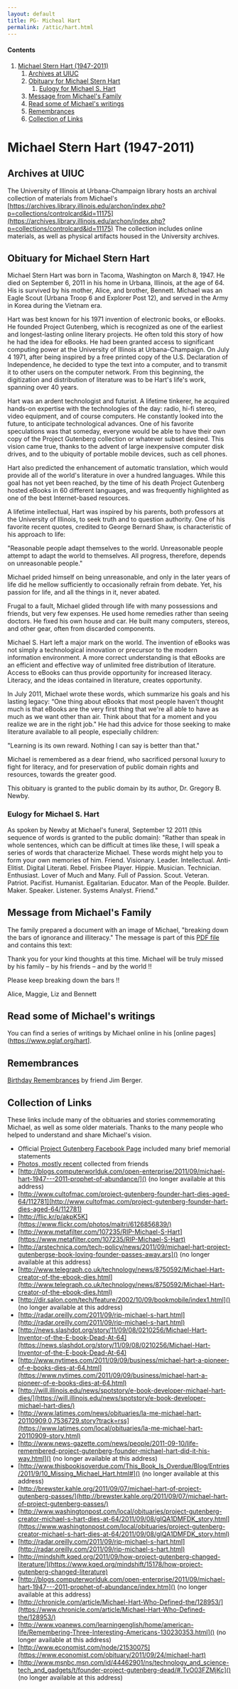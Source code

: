 ```yaml
---
layout: default
title: PG- Micheal Hart
permalink: /attic/hart.html
---
```


<div class="contents">
<h4>Contents</h4>
<ol>
<li><a href="#michael-stern-hart-1947-2011">Michael Stern Hart (1947-2011)</a>
<ol class="inner_1">
<li><a href="#archives-at-uiuc">Archives at UIUC</a></li>
<li><a href="#obituary-for-michael-stern-hart">Obituary for Michael Stern Hart</a>
<ol class="inner_2">
<li><a href="#eulogy-for-michael-stern-hart">Eulogy for Michael S. Hart</a></li>
</ol>
</li>
<li><a href="#message-from-michaels-family">Message from Michael's Family</a></li>
<li><a href="#read-some-of-michaels-writings">Read some of Michael's writings</a></li>
<li><a href="#remembrances">Remembrances</a></li>
<li><a href="#collection-of-links">Collection of Links</a></li>
</ol>
</li>
</ol>
</div>

# Michael Stern Hart (1947-2011)
## Archives at UIUC
The University of Illinois at Urbana-Champaign library hosts an archival collection of materials from Michael's [https://archives.library.illinois.edu/archon/index.php?p=collections/controlcard&id=11175](https://archives.library.illinois.edu/archon/index.php?p=collections/controlcard&id=11175)
The collection includes online materials, as well as physical artifacts housed in the University archives.

## Obituary for Michael Stern Hart

Michael Stern Hart was born in Tacoma, Washington on March 8, 1947. He died on September 6, 2011 in his home in Urbana, Illinois, at the age of 64. His is survived by his mother, Alice, and brother, Bennett. Michael was an Eagle Scout (Urbana Troop 6 and Explorer Post 12), and served in the Army in Korea during the Vietnam era.

Hart was best known for his 1971 invention of electronic books, or eBooks. He founded Project Gutenberg, which is recognized as one of the earliest and longest-lasting online literary projects. He often told this story of how he had the idea for eBooks. He had been granted access to significant computing power at the University of Illinois at Urbana-Champaign. On July 4 1971, after being inspired by a free printed copy of the U.S. Declaration of Independence, he decided to type the text into a computer, and to transmit it to other users on the computer network. From this beginning, the digitization and distribution of literature was to be Hart's life's work, spanning over 40 years.

Hart was an ardent technologist and futurist. A lifetime tinkerer, he acquired hands-on expertise with the technologies of the day: radio, hi-fi stereo, video equipment, and of course computers. He constantly looked into the future, to anticipate technological advances. One of his favorite speculations was that someday, everyone would be able to have their own copy of the Project Gutenberg collection or whatever subset desired. This vision came true, thanks to the advent of large inexpensive computer disk drives, and to the ubiquity of portable mobile devices, such as cell phones.

Hart also predicted the enhancement of automatic translation, which would provide all of the world's literature in over a hundred languages. While this goal has not yet been reached, by the time of his death Project Gutenberg hosted eBooks in 60 different languages, and was frequently highlighted as one of the best Internet-based resources.

A lifetime intellectual, Hart was inspired by his parents, both professors at the University of Illinois, to seek truth and to question authority. One of his favorite recent quotes, credited to George Bernard Shaw, is characteristic of his approach to life:

 "Reasonable people adapt themselves to the world. Unreasonable people attempt to adapt the world to themselves. All progress, therefore, depends on unreasonable people."

Michael prided himself on being unreasonable, and only in the later years of life did he mellow sufficiently to occasionally refrain from debate. Yet, his passion for life, and all the things in it, never abated.

Frugal to a fault, Michael glided through life with many possessions and friends, but very few expenses. He used home remedies rather than seeing doctors. He fixed his own house and car. He built many computers, stereos, and other gear, often from discarded components.

Michael S. Hart left a major mark on the world. The invention of eBooks was not simply a technological innovation or precursor to the modern information environment. A more correct understanding is that eBooks are an efficient and effective way of unlimited free distribution of literature. Access to eBooks can thus provide opportunity for increased literacy. Literacy, and the ideas contained in literature, creates opportunity.

In July 2011, Michael wrote these words, which summarize his goals and his lasting legacy: “One thing about eBooks that most people haven't thought much is that eBooks are the very first thing that we're all able to have as much as we want other than air. Think about that for a moment and you realize we are in the right job." He had this advice for those seeking to make literature available to all people, especially children:

 "Learning is its own reward. Nothing I can say is better than that."

Michael is remembered as a dear friend, who sacrificed personal luxury to fight for literacy, and for preservation of public domain rights and resources, towards the greater good.

This obituary is granted to the public domain by its author, Dr. Gregory B. Newby. 

### Eulogy for Michael S. Hart
As spoken by Newby at Michael's funeral, September 12 2011 (this sequence of words is granted to the public domain): "Rather than speak in whole sentences, which can be difficult at times like these, I will speak a series of words that characterize Michael. These words might help you to form your own memories of him. Friend. Visionary. Leader. Intellectual. Anti-Elitist. Digital Literati. Rebel. Frisbee Player. Hippie. Musician. Technician. Enthusiast. Lover of Much and Many. Full of Passion. Scout. Veteran. Patriot. Pacifist. Humanist. Egalitarian. Educator. Man of the People. Builder. Maker. Speaker. Listener. Systems Analyst. Friend." 

## Message from Michael's Family
The family prepared a document with an image of Michael, "breaking down the bars of ignorance and illiteracy." The message is part of this [PDF file](/gutenberg/HartfamilyAppreciation.pdf) and contains this text: 

 Thank you for your
 kind thoughts at this time.
 Michael will be truly missed
 by his family – by his friends – 
 and by the world !!
 
 Please keep breaking down the bars !!
 
 Alice, Maggie, Liz and Bennett


## Read some of Michael's writings
You can find a series of writings by Michael online in his [online pages](https://www.pglaf.org/hart].

## Remembrances
[Birthday Remembrances](https://www.gutenberg.org/wiki/User:Jim_Berger) by friend Jim Berger. 

## Collection of Links
These links include many of the obituaries and stories commemorating Michael, as well as some older materials. Thanks to the many people who helped to understand and share Michael's vision.

- Official [Project Gutenberg Facebook Page](https://www.facebook.com/project.gutenberg) included many brief memorial statements
- [Photos, mostly recent](https://www.flickr.com/groups/1751356@N20/) collected from friends
- [http://blogs.computerworlduk.com/open-enterprise/2011/09/michael-hart-1947---2011-prophet-of-abundance/]()  (no longer available at this address)
- [http://www.cultofmac.com/project-gutenberg-founder-hart-dies-aged-64/112781](http://www.cultofmac.com/project-gutenberg-founder-hart-dies-aged-64/112781)
- [http://flic.kr/p/akpK5K](https://www.flickr.com/photos/maitri/6126856839/)
- [http://www.metafilter.com/107235/RIP-Michael-S-Hart](https://www.metafilter.com/107235/RIP-Michael-S-Hart)
- [http://arstechnica.com/tech-policy/news/2011/09/michael-hart-project-gutenbergse-book-loving-founder-passes-away.ars]() (no longer available at this address)
- [http://www.telegraph.co.uk/technology/news/8750592/Michael-Hart-creator-of-the-ebook-dies.html](http://www.telegraph.co.uk/technology/news/8750592/Michael-Hart-creator-of-the-ebook-dies.html)
- [http://dir.salon.com/tech/feature/2002/10/09/bookmobile/index1.html]()  (no longer available at this address)
- [http://radar.oreilly.com/2011/09/rip-michael-s-hart.html](http://radar.oreilly.com/2011/09/rip-michael-s-hart.html)
- [http://news.slashdot.org/story/11/09/08/0210256/Michael-Hart-Inventor-of-the-E-book-Dead-At-64](https://news.slashdot.org/story/11/09/08/0210256/Michael-Hart-Inventor-of-the-E-book-Dead-At-64)
- [http://www.nytimes.com/2011/09/09/business/michael-hart-a-pioneer-of-e-books-dies-at-64.html](https://www.nytimes.com/2011/09/09/business/michael-hart-a-pioneer-of-e-books-dies-at-64.html)
- [http://will.illinois.edu/news/spotstory/e-book-developer-michael-hart-dies/](https://will.illinois.edu/news/spotstory/e-book-developer-michael-hart-dies/)
- [http://www.latimes.com/news/obituaries/la-me-michael-hart-20110909,0,7536729.story?track=rss](https://www.latimes.com/local/obituaries/la-me-michael-hart-20110909-story.html)
- [http://www.news-gazette.com/news/people/2011-09-10/life-remembered-project-gutenberg-founder-michael-hart-did-it-his-way.html]()  (no longer available at this address)
- [http://www.thisbookisoverdue.com/This_Book_Is_Overdue/Blog/Entries/2011/9/10_Missing_Michael_Hart.html#]()  (no longer available at this address)
- [http://brewster.kahle.org/2011/09/07/michael-hart-of-project-gutenberg-passes/](http://brewster.kahle.org/2011/09/07/michael-hart-of-project-gutenberg-passes/)
- [http://www.washingtonpost.com/local/obituaries/project-gutenberg-creator-michael-s-hart-dies-at-64/2011/09/08/gIQA1DMFDK_story.html](https://www.washingtonpost.com/local/obituaries/project-gutenberg-creator-michael-s-hart-dies-at-64/2011/09/08/gIQA1DMFDK_story.html)
- [http://radar.oreilly.com/2011/09/rip-michael-s-hart.html](http://radar.oreilly.com/2011/09/rip-michael-s-hart.html)
- [http://mindshift.kqed.org/2011/09/how-project-gutenberg-changed-literature/](https://www.kqed.org/mindshift/15178/how-project-gutenberg-changed-literature)
- [http://blogs.computerworlduk.com/open-enterprise/2011/09/michael-hart-1947---2011-prophet-of-abundance/index.htm]()  (no longer available at this address)
- [http://chronicle.com/article/Michael-Hart-Who-Defined-the/128953/](https://www.chronicle.com/article/Michael-Hart-Who-Defined-the/128953/)
- [http://www.voanews.com/learningenglish/home/american-life/Remembering-Three-Interesting-Americans-130230353.html]()  (no longer available at this address)
- [http://www.economist.com/node/21530075](https://www.economist.com/obituary/2011/09/24/michael-hart)
- [http://www.msnbc.msn.com/id/44462901/ns/technology_and_science-tech_and_gadgets/t/founder-project-gutenberg-dead/#.TvO03FZMjKc]() (no longer available at this address)
